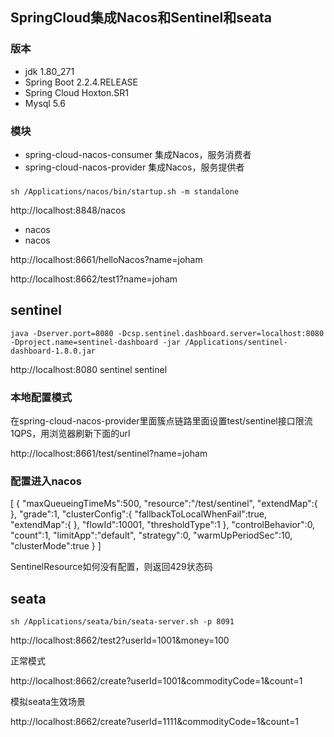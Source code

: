 ## SpringCloud集成Nacos和Sentinel和seata
### 版本
* jdk 1.80_271
* Spring Boot 2.2.4.RELEASE
* Spring Cloud Hoxton.SR1
* Mysql 5.6

### 模块
* spring-cloud-nacos-consumer 集成Nacos，服务消费者
* spring-cloud-nacos-provider 集成Nacos，服务提供者

###
`sh /Applications/nacos/bin/startup.sh -m standalone`

http://localhost:8848/nacos
- nacos
- nacos

http://localhost:8661/helloNacos?name=joham

http://localhost:8662/test1?name=joham

## sentinel

`java -Dserver.port=8080 -Dcsp.sentinel.dashboard.server=localhost:8080 -Dproject.name=sentinel-dashboard -jar /Applications/sentinel-dashboard-1.8.0.jar`

http://localhost:8080
sentinel
sentinel

### 本地配置模式

在spring-cloud-nacos-provider里面簇点链路里面设置test/sentinel接口限流1QPS，用浏览器刷新下面的url

http://localhost:8661/test/sentinel?name=joham

### 配置进入nacos

[
    {
        "maxQueueingTimeMs":500,
        "resource":"/test/sentinel",
        "extendMap":{
        },
        "grade":1,
        "clusterConfig":{
            "fallbackToLocalWhenFail":true,
            "extendMap":{
            },
            "flowId":10001,
            "thresholdType":1
        },
        "controlBehavior":0,
        "count":1,
        "limitApp":"default",
        "strategy":0,
        "warmUpPeriodSec":10,
        "clusterMode":true
    }
]

SentinelResource如何没有配置，则返回429状态码

## seata

`sh /Applications/seata/bin/seata-server.sh -p 8091`

http://localhost:8662/test2?userId=1001&money=100

正常模式

http://localhost:8662/create?userId=1001&commodityCode=1&count=1

模拟seata生效场景

http://localhost:8662/create?userId=1111&commodityCode=1&count=1